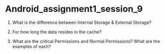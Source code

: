 # Android_assignment1_session_9
1) What is the difference between Internal Storage & External Storage?


2) For how long the data resides in the cache?



3) What are the critical Permissions and Normal Permissions? What are the examples of each?

